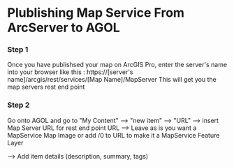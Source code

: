 # Plublishing Map Service From ArcServer to AGOL

### Step 1
Once you have publishsed your map on ArcGIS Pro, enter the server's name into your browser like this : https://[server's name]/arcgis/rest/services/[Map Name]/MapServer
This will get you the map servers rest end point 

### Step 2 
Go onto AGOL and go to "My Content" --> "new item" --> "URL" --> insert Map Server URL for rest end point  URL --> 
Leave as is you want a MapService Map Image or add /0 to URL to make it a MapService Feature Layer

--> Add item details (description, summary, tags)
